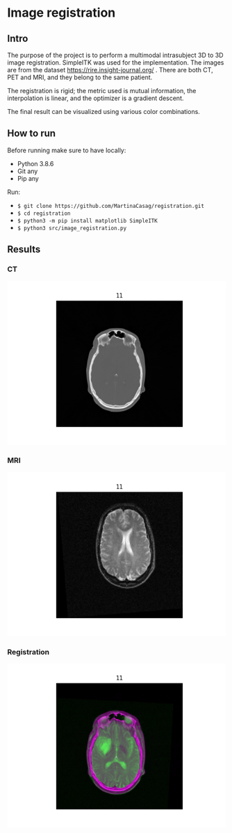 # Image registration 

## Intro
The purpose of the project is to perform a multimodal intrasubject 3D to 3D image registration. SimpleITK was used for the implementation.
The images are from the dataset https://rire.insight-journal.org/ . There are both CT, PET and MRI, and they belong to the same patient.

The registration is rigid; the metric used is mutual information, the interpolation is linear, and the optimizer is a gradient descent.

The final result can be visualized using various color combinations.

## How to run

Before running make sure to have locally:
- Python 3.8.6
- Git any
- Pip any

Run:
- `$ git clone https://github.com/MartinaCasag/registration.git`
- `$ cd registration`
- `$ python3 -m pip install matplotlib SimpleITK`
- `$ python3 src/image_registration.py`

## Results
### CT
![ct](img/1.png)
### MRI
![mri](img/2.png)
### Registration
![registration](img/3.png)

